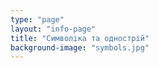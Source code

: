 ```yaml
---
type: "page"
layout: "info-page"
title: "Символіка та однострій"
background-image: "symbols.jpg"
---
```


<script async class="speakerdeck-embed" data-id="9a4c4f93ba954d7783ed1bad24854762" data-ratio="1.29456384323641" src="//speakerdeck.com/assets/embed.js"></script>
